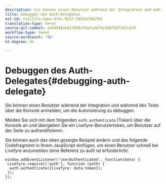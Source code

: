 ```yaml
---
description: Sie können einen Benutzer während der Integration und während des Tests über die Konsole anmelden, um die Autorisierung zu debuggen.
title: Debuggen des Auth-Delegates
exl-id: fa1c17fa-5aba-4f4c-9217-5823af30af61
translation-type: tm+mt
source-git-commit: a2449482e617939cfda7e367da34875bf187c4c9
workflow-type: tm+mt
source-wordcount: '90'
ht-degree: 0%

---
```


# Debuggen des Auth-Delegates{#debugging-auth-delegate}

Sie können einen Benutzer während der Integration und während des Tests über die Konsole anmelden, um die Autorisierung zu debuggen.

Melden Sie sich mit dem folgenden `auth.authenticate` (Token) über die Konsole an und übergeben Sie ein Livefyre-Benutzertoken, um Benutzer auf der Seite zu authentifizieren.

Sie können auch das oben gezeigte Beispiel ändern und das folgende Codefragment in Ihrem JavaScript einfügen, um einen Benutzer schnell bei Livefyre anzumelden (eine Referenz zu auth ist erforderlich).

```
window.addEventListener('userAuthenticated', function(data) { 
 Livefyre.require(['auth'], function (auth) { 
  auth.authenticate({livefyre: data.token}); 
 }); 
});
```
